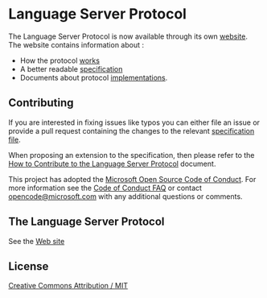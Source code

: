 # Language Server Protocol

The Language Server Protocol is now available through its own [website](https://microsoft.github.io/language-server-protocol/). The website contains information about :

* How the protocol [works](https://microsoft.github.io/language-server-protocol/overview)
* A better readable [specification](https://microsoft.github.io/language-server-protocol/specifications/specification-current/)
* Documents about protocol [implementations](https://microsoft.github.io/language-server-protocol/implementors/servers/).

## Contributing

If you are interested in fixing issues like typos you can either file an issue or provide a pull request containing the changes to the relevant [specification file](https://github.com/microsoft/language-server-protocol/tree/gh-pages/_specifications).

When proposing an extension to the specification, then please refer to the [How to Contribute to the Language Server Protocol](contributing.md) document.

This project has adopted the [Microsoft Open Source Code of Conduct](https://opensource.microsoft.com/codeofconduct/). For more information see the [Code of Conduct FAQ](https://opensource.microsoft.com/codeofconduct/faq/) or contact [opencode@microsoft.com](mailto:opencode@microsoft.com) with any additional questions or comments.

## The Language Server Protocol

See the [Web site](https://microsoft.github.io/language-server-protocol/specifications/specification-current/)

## License

[Creative Commons Attribution / MIT](License.txt)
